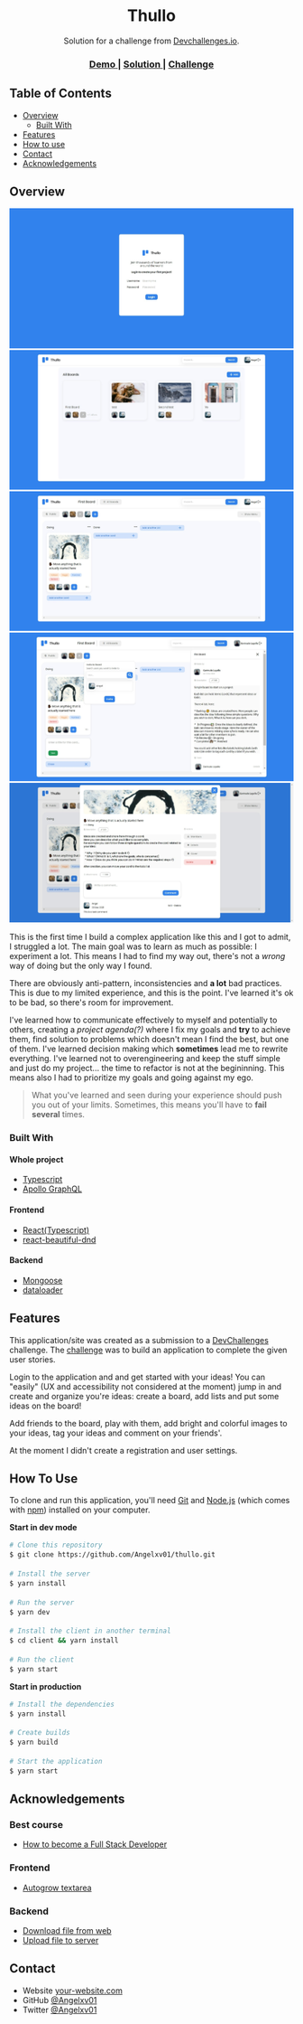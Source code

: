 <h1 align="center">Thullo</h1>

<div align="center">
   Solution for a challenge from  <a href="http://devchallenges.io" target="_blank">Devchallenges.io</a>.
</div>

<div align="center">
  <h3>
    <a href="https://angelxv-thullo.herokuapp.com/">
      Demo
    </a>
    <span> | </span>
    <a href="https://github.com/Angelxv01/thullo">
      Solution
    </a>
    <span> | </span>
    <a href="https://devchallenges.io/challenges/wP0LbGgEeKhpFHUpPpDh">
      Challenge
    </a>
  </h3>
</div>

<!-- TABLE OF CONTENTS -->

## Table of Contents

- [Overview](#overview)
  - [Built With](#built-with)
- [Features](#features)
- [How to use](#how-to-use)
- [Contact](#contact)
- [Acknowledgements](#acknowledgements)

<!-- OVERVIEW -->

## Overview

<img src="./.github/assets/showcase/login.jpeg" />
<img src="./.github/assets/showcase/home.jpeg" />
<img src="./.github/assets/showcase/board.jpeg" />
<img src="./.github/assets/showcase/functions.jpeg" />
<img src="./.github/assets/showcase/card.jpeg" />

This is the first time I build a complex application like this and I got to admit, I struggled a lot. 
The main goal was to learn as much as possible: I experiment a lot. This means I had to find my way out, there's not a *wrong* way of doing but the only way I found. 

There are obviously anti-pattern, inconsistencies and **a lot** bad practices. This is due to my limited experience, and this is the point. I've learned it's ok to be bad, so there's room for improvement.

I've learned how to communicate effectively to myself and potentially to others, creating a *project agenda(?)* where I fix my goals and **try** to achieve them, find solution to problems which doesn't mean I find the best, but one of them. I've learned decision making which **sometimes** lead me to rewrite everything. I've learned not to overengineering and keep the stuff simple and just do my project... the time to refactor is not at the begininning. This means also I had to prioritize my goals and going against my ego.

> What you've learned and seen during your experience should push you out of your limits.
> Sometimes, this means you'll have to **fail several** times.

### Built With

#### Whole project

- [Typescript](https://www.typescriptlang.org/)
- [Apollo GraphQL](https://www.apollographql.com/docs/)

#### Frontend

- [React(Typescript)](https://reactjs.org/)
- [react-beautiful-dnd](https://github.com/atlassian/react-beautiful-dnd)

#### Backend

- [Mongoose](https://mongoosejs.com/)
- [dataloader](https://github.com/graphql/dataloader)

## Features

This application/site was created as a submission to a [DevChallenges](https://devchallenges.io/challenges) challenge. The [challenge](https://devchallenges.io/challenges/wP0LbGgEeKhpFHUpPpDh) was to build an application to complete the given user stories.

Login to the application and and get started with your ideas! You can "easily" (UX and accessibility not considered at the moment) jump in and create and organize you're ideas: create a board, add lists and put some ideas on the board!

Add friends to the board, play with them, add bright and colorful images to your ideas, tag your ideas and comment on your friends'.

At the moment I didn't create a registration and user settings.

## How To Use

To clone and run this application, you'll need [Git](https://git-scm.com) and [Node.js](https://nodejs.org/en/download/) (which comes with [npm](http://npmjs.com)) installed on your computer.

**Start in dev mode**

```bash
# Clone this repository
$ git clone https://github.com/Angelxv01/thullo.git

# Install the server
$ yarn install

# Run the server
$ yarn dev

# Install the client in another terminal 
$ cd client && yarn install

# Run the client
$ yarn start
```

**Start in production**

```bash
# Install the dependencies
$ yarn install

# Create builds
$ yarn build

# Start the application
$ yarn start
```

## Acknowledgements

<!-- This section should list any articles or add-ons/plugins that helps you to complete the project. This is optional but it will help you in the future. For example: -->

### Best course

- [How to become a Full Stack Developer](https://fullstackopen.com/en/)

### Frontend

- [Autogrow textarea](https://codepen.io/chriscoyier/pen/XWKEVLy)

### Backend

- [Download file from web](https://stackoverflow.com/questions/7288814/download-a-file-from-nodejs-server-using-express)
- [Upload file to server](https://github.com/jaydenseric/graphql-upload)

## Contact

- Website [your-website.com](https://{your-web-site-link})
- GitHub [@Angelxv01](https://github.com/Angelxv01)
- Twitter [@Angelxv01](https://twitter.com/Angelxv01)
